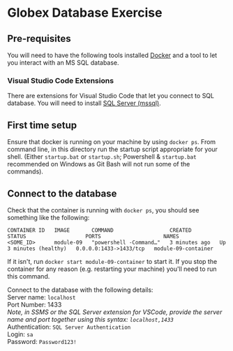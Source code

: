 # Globex Database Exercise

## Pre-requisites

You will need to have the following tools installed [Docker](https://www.docker.com/products/docker-desktop) and a tool to let you interact with an MS SQL database.

### Visual Studio Code Extensions

There are extensions for Visual Studio Code that let you connect to SQL database. You will need to install [SQL Server (mssql)](https://marketplace.visualstudio.com/items?itemName=ms-mssql.mssql).

## First time setup

Ensure that docker is running on your machine by using `docker ps`.
From command line, in this directory run the startup script appropriate for your shell. (Either `startup.bat` or `startup.sh`; Powershell & `startup.bat` recommended on Windows as Git Bash will not run some of the commands).

## Connect to the database

Check that the container is running with `docker ps`, you should see something like the following:

```
CONTAINER ID   IMAGE       COMMAND                  CREATED         STATUS                   PORTS                    NAMES
<SOME_ID>      module-09   "powershell -Command…"   3 minutes ago   Up 3 minutes (healthy)   0.0.0.0:1433->1433/tcp   module-09-container
```

If it isn't, run `docker start module-09-container` to start it. If you stop the container for any reason (e.g. restarting your machine) you'll need to run this command.

Connect to the database with the following details:  
Server name: `localhost`  
Port Number: 1433  
_Note, in SSMS or the SQL Server extension for VSCode, provide the server name and port together using this syntax: `localhost,1433`_  
Authentication: `SQL Server Authentication`  
Login: `sa`  
Password: `Password123!`  
